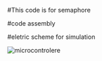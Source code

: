 #This code is for semaphore

#code assembly

#eletric scheme for simulation


![microcontrolere](https://cloud.githubusercontent.com/assets/9941818/15638301/c5ab33e8-25ec-11e6-86be-14660aff08ca.png)
